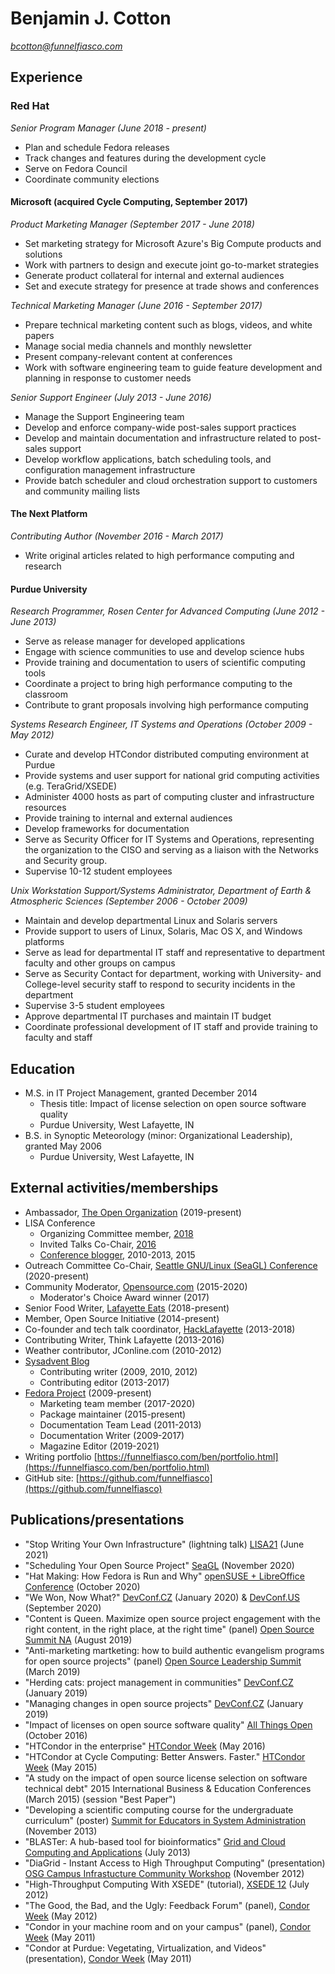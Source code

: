 # Benjamin J. Cotton
*bcotton@funnelfiasco.com*

## Experience

### Red Hat
*Senior Program Manager (June 2018 - present)*

* Plan and schedule Fedora releases
* Track changes and features during the development cycle
* Serve on Fedora Council
* Coordinate community elections

#### Microsoft (acquired Cycle Computing, September 2017)
*Product Marketing Manager (September 2017 - June 2018)*

* Set marketing strategy for Microsoft Azure's Big Compute products and solutions
* Work with partners to design and execute joint go-to-market strategies
* Generate product collateral for internal and external audiences
* Set and execute strategy for presence at trade shows and conferences

*Technical Marketing Manager (June 2016 - September 2017)*

* Prepare technical marketing content such as blogs, videos, and white papers
* Manage social media channels and monthly newsletter
* Present company-relevant content at conferences
* Work with software engineering team to guide feature development and planning in response to customer needs

*Senior Support Engineer (July 2013 - June 2016)*

* Manage the Support Engineering team
* Develop and enforce company-wide post-sales support practices
* Develop and maintain documentation and infrastructure related to post-sales support
* Develop workflow applications, batch scheduling tools, and configuration management infrastructure
* Provide batch scheduler and cloud orchestration support to customers and community mailing lists

#### The Next Platform
*Contributing Author (November 2016 - March 2017)*

* Write original articles related to high performance computing and research

#### Purdue University
*Research Programmer, Rosen Center for Advanced Computing (June 2012 - June 2013)*

* Serve as release manager for developed applications
* Engage with science communities to use and develop science hubs
* Provide training and documentation to users of scientific computing tools
* Coordinate a project to bring high performance computing to the classroom
* Contribute to grant proposals involving high performance computing

*Systems Research Engineer, IT Systems and Operations (October 2009 - May 2012)*

* Curate and develop HTCondor distributed computing environment at Purdue
* Provide systems and user support for national grid computing activities (e.g. TeraGrid/XSEDE)
* Administer 4000 hosts as part of computing cluster and infrastructure resources
* Provide training to internal and external audiences
* Develop frameworks for documentation
* Serve as Security Officer for IT Systems and Operations, representing the organization to the CISO and serving as a liaison with the Networks and Security group.
* Supervise 10-12 student employees

*Unix Workstation Support/Systems Administrator, Department of Earth & Atmospheric Sciences (September 2006 - October 2009)*

* Maintain and develop departmental Linux and Solaris servers
* Provide support to users of Linux, Solaris, Mac OS X, and Windows platforms
* Serve as lead for departmental IT staff and representative to department faculty and other groups on campus
* Serve as Security Contact for department, working with University- and College-level security staff to respond to security incidents in the department
* Supervise 3-5 student employees
* Approve departmental IT purchases and maintain IT budget
* Coordinate professional development of IT staff and provide training to faculty and staff

## Education
* M.S. in IT Project Management, granted December 2014
     * Thesis title: Impact of license selection on open source software quality
     * Purdue University, West Lafayette, IN
* B.S. in Synoptic Meteorology (minor: Organizational Leadership), granted May 2006
     * Purdue University, West Lafayette, IN

## External activities/memberships

* Ambassador, [The Open Organization][openorg] (2019-present)
* LISA Conference
    * Organizing Committee member, [2018][lisa18]
    * Invited Talks Co-Chair, [2016][lisa16]
    * [Conference blogger][lisablog], 2010-2013, 2015
* Outreach Committee Co-Chair, [Seattle GNU/Linux (SeaGL) Conference][seagl] (2020-present)
* Community Moderator, [Opensource.com][OSDC] (2015-2020)
    * Moderator's Choice Award winner (2017)
* Senior Food Writer, [Lafayette Eats][lafeats] (2018-present)
* Member, Open Source Initiative (2014-present)
* Co-founder and tech talk coordinator, [HackLafayette][hacklafayette] (2013-2018)
* Contributing Writer, Think Lafayette (2013-2016)
* Weather contributor, JConline.com (2010-2012)
* [Sysadvent Blog][sysadvent]
    * Contributing writer (2009, 2010, 2012)
    * Contributing editor (2013-2017)
* [Fedora Project][fedora] (2009-present)
    * Marketing team member (2017-2020)
    * Package maintainer (2015-present)
    * Documentation Team Lead (2011-2013)
    * Documentation Writer (2009-2017)
    * Magazine Editor (2019-2021)
* Writing portfolio [https://funnelfiasco.com/ben/portfolio.html](https://funnelfiasco.com/ben/portfolio.html)
* GitHub site: [https://github.com/funnelfiasco](https://github.com/funnelfiasco)

## Publications/presentations
* "Stop Writing Your Own Infrastructure" (lightning talk) [LISA21][lisa21] (June 2021)
* "Scheduling Your Open Source Project" [SeaGL][seagl2020] (November 2020)
* "Hat Making: How Fedora is Run and Why" [openSUSE + LibreOffice Conference][oslo2020] (October 2020)
* "We Won, Now What?" [DevConf.CZ][devconfcz2020] (January 2020) & [DevConf.US][devconfus2020] (September 2020)
* "Content is Queen. Maximize open source project engagement with the right content, in the right place, at the right time" (panel) [Open Source Summit NA][ossna2019] (August 2019)
* "Anti-marketing martketing: how to build authentic evangelism programs for open source projects" (panel) [Open Source Leadership Summit](osls2019) (March 2019)
* "Herding cats: project management in communities" [DevConf.CZ][devconfcz2019b] (January 2019)
* "Managing changes in open source projects" [DevConf.CZ][devconfcz2019a] (January 2019)
* "Impact of licenses on open source software quality" [All Things Open][ato2016] (October 2016)
* "HTCondor in the enterprise" [HTCondor Week][htcondorweek16] (May 2016)
* "HTCondor at Cycle Computing: Better Answers. Faster." [HTCondor Week][htcondorweek15] (May 2015)
* "A study on the impact of open source license selection on software technical debt" 2015 International Business & Education Conferences (March 2015) (session "Best Paper")
* "Developing a scientific computing course for the undergraduate curriculum" (poster) [Summit for Educators in System Administration][sesa13] (November 2013)
* "BLASTer: A hub-based tool for bioinformatics" [Grid and Cloud Computing and Applications][gca13] (July 2013)
* "DiaGrid - Instant Access to High Throughput Computing" (presentation) [OSG Campus Infrastucture Community Workshop][osgcicw12] (November 2012)
* "High-Throughput Computing With XSEDE" (tutorial), [XSEDE 12][xsede12] (July 2012)
* "The Good, the Bad, and the Ugly: Feedback Forum" (panel), [Condor Week][condorweek12] (May 2012)
* "Condor in your machine room and on your campus" (panel), [Condor Week][condorweek11] (May 2011)
* "Condor at Purdue: Vegetating, Virtualization, and Videos" (presentation), [Condor Week][condorweek11] (May 2011) 

[lisablog]: http://usenix.org/blog
[lisa16]: http://usenix.org/conference/lisa16
[lisa18]: http://usenix.org/conference/lisa18
[sysadvent]: http://sysadvent.blogspot.com/
[fedora]: http://fedoraproject.org
[condorweek11]: http://www.cs.wisc.edu/condor/CondorWeek2011/
[condorweek12]: http://www.cs.wisc.edu/condor/CondorWeek2012/
[xsede12]: https://www.xsede.org/web/xsede12/
[osgcicw12]: https://indico.fnal.gov/conferenceTimeTable.py?confId=5927
[gca13]: http://www.world-academy-of-science.org/worldcomp13/ws/conferences/gca13
[sesa13]: https://www.usenix.org/conference/sesa13
[osdc]: http://opensource.com
[seagl]: https://seagl.org
[hacklafayette]: http://hacklafayette.com
[htcondorweek15]: http://research.cs.wisc.edu/htcondor/HTCondorWeek2015/presentations/CottonB_CycleComputing.pdf
[htcondorweek16]: http://research.cs.wisc.edu/htcondor/HTCondorWeek2016/presentations/CycleComputing.pdf
[ato2016]: https://allthingsopen.org/2016/
[openorg]: https://opensource.com/open-organization
[lafeats]: https://www.lafayette-eats.com
[devconfcz2019a]: http://devconf.info
[devconfcz2019b]: https://www.youtube.com/watch?v=UtXI5QpH4Tc
[lisa21]: https://www.usenix.org/conference/lisa21/presentation/cotton
[seagl2020]: https://osem.seagl.org/conferences/seagl2020/program/proposals/752
[oslo2020]: https://events.opensuse.org/conferences/oSLO/program/proposals/3169
[devconfcz2020]: https://www.youtube.com/watch?v=2K8JgY842CQ
[devconfus2020]: https://www.youtube.com/watch?v=KjqtJrE6KR8
[ossna2019]: https://ossna19.sched.com/event/PUS3/panel-discussion-content-is-queen-maximize-open-source-project-engagement-with-the-right-content-in-the-right-place-at-the-right-time-jennifer-lankford-lankford-communications-amanda-katona-vmware-ben-cotton-red-hat-and-kim-mcmahon-cloud-nativ
[osls2019]: https://sched.co/LG6H
